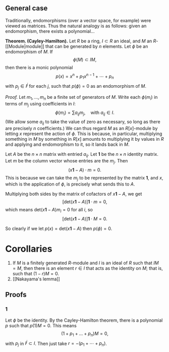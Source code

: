 ## General case
Traditionally, endomorphisms (over a vector space, for example) were viewed as matrices. Thus the natural analogy is as follows: given an endomorphism, there exists a polynomial...

**Theorem. (Cayley-Hamilton).** Let $R$ be a ring, $I\subset R$ an ideal, and $M$ an $R$-[[Module|module]] that can be generated by $n$ elements. Let $\phi$ be an endomorphism of $M$. If $$\phi(M)\subset IM,$$ then there is a monic polynomial $$p(x)=x^n+p_1x^{n-1}+\cdots+p_n$$ with $p_j\in I^j$ for each $j$, such that $p(\phi)=0$ as an endomorphism of $M$.

_Proof._ Let $m_1,\dots,m_n$ be a finite set of generators of $M$. Write each $\phi(m_i)$ in terms of $m_j$ using coefficients in $I$: $$\phi(m_i)=\sum a_{ij}m_j,\quad\text{with }a_{ij}\in I.$$
(We allow some $a_{ij}$ to take the value of zero as necessary, so long as there are precisely $n$ coefficients.) We can thus regard $M$ as an $R[x]$-module by letting $x$ represent the action of $\phi$. This is because, in particular, multiplying something in $M$ by something in $R[x]$ amounts to multiplying it by values in $R$ and applying and endomorphism to it, so it lands back in $M$.

Let $A$ be the $n\times n$ matrix with entried $a_{ij}$. Let $\textbf{1}$ be the $n\times n$ identity matrix. Let $m$ be the column vector whose entries are the $m_j$. Then $$(x\textbf{1}-A)\cdot m=0.$$ This is because we can take the $m_j$ to be represented by the matrix $\textbf{1}$, and $x$, which is the application of $\phi$, is precisely what sends this to $A$. 

Multiplying both sides by the matrix of cofactors of $x\textbf{1}-A$, we get $$[\text{det}(x\textbf{1}-A)]\textbf{1}\cdot m=0,$$ which means $\text{det}(x\textbf{1}-A)m_i=0$ for all $i$, so $$[\text{det}(x\textbf{1}-A)]\textbf{1}\cdot M=0.$$

So clearly if we let $p(x)=\text{det}(x\textbf{1}-A)$ then $p(\phi)=0$.

# Corollaries
1. If $M$ is a finitely generated $R$-module and $I$ is an ideal of $R$ such that $IM=M$, then there is an element $r\in I$ that acts as the identity on $M$; that is, such that $(1-r)M=0$.
2. [[Nakayama's lemma]]

## Proofs
### 1
Let $\phi$ be the identity. By the Cayley-Hamilton theorem, there is a polynomial $p$ such that $p(1)M=0$. This means
$$
(1+p_1+\dots+p_n)M=0,
$$
with $p_j$ in $I^j\subset I$. Then just take $r=-(p_1+\cdots+p_n)$.

